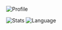 
![Profile](http://github-profile-summary-cards.vercel.app/api/cards/profile-details?username=Ericxpert&theme=nord_dark)

![Stats](http://github-profile-summary-cards.vercel.app/api/cards/stats?username=Ericxpert&theme=nord_dark) ![Language](http://github-profile-summary-cards.vercel.app/api/cards/most-commit-language?username=Ericxpert&theme=nord_dark)
